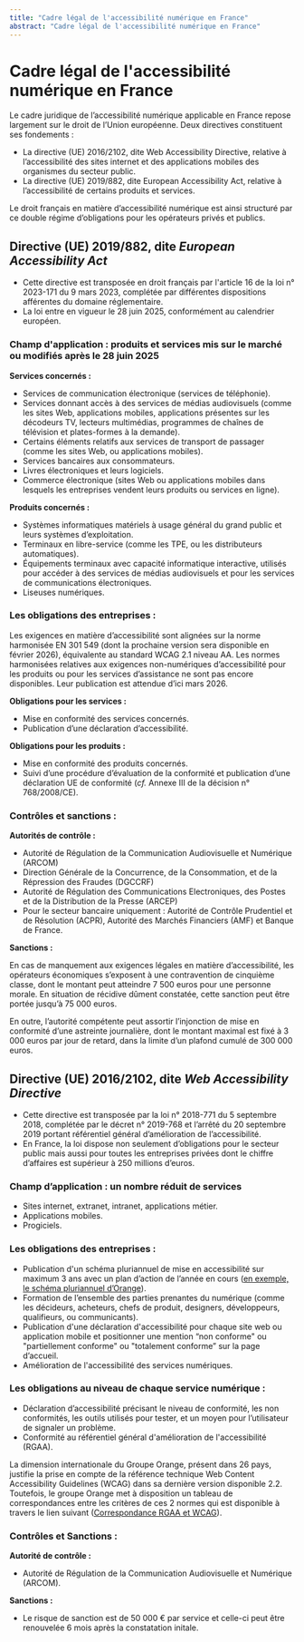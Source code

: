 ```yaml
---
title: "Cadre légal de l'accessibilité numérique en France"
abstract: "Cadre légal de l'accessibilité numérique en France"
---
```


# Cadre légal de l'accessibilité numérique en France

Le cadre juridique de l’accessibilité numérique applicable en France repose largement sur le droit de l’Union européenne. Deux directives constituent ses fondements :

- La directive (UE) 2016/2102, dite Web Accessibility Directive, relative à l’accessibilité des sites internet et des applications mobiles des organismes du secteur public.
- La directive (UE) 2019/882, dite European Accessibility Act, relative à l’accessibilité de certains produits et services. 

Le droit français en matière d’accessibilité numérique est ainsi structuré par ce double régime d’obligations pour les opérateurs privés et publics. 

## Directive (UE) 2019/882, dite _European Accessibility Act_

- Cette directive est transposée en droit français par l'article 16 de la loi n° 2023-171 du 9 mars 2023, complétée par différentes dispositions afférentes du domaine réglementaire.
- La loi entre en vigueur le 28 juin 2025, conformément au calendrier européen.

### Champ d'application&nbsp;: produits et services mis sur le marché ou modifiés après le 28 juin 2025

**Services concernés&nbsp;:**
- Services de communication électronique (services de téléphonie).
- Services donnant accès à des services de médias audiovisuels (comme les sites Web, applications mobiles, applications présentes sur les décodeurs TV, lecteurs multimédias, programmes de chaînes de télévision et plates-formes à la demande).
- Certains éléments relatifs aux services de transport de passager (comme les sites Web, ou applications mobiles).
- Services bancaires aux consommateurs.
- Livres électroniques et leurs logiciels.
- Commerce électronique (sites Web ou applications mobiles dans lesquels les entreprises vendent leurs produits ou services en ligne).

**Produits concernés&nbsp;:**
- Systèmes informatiques matériels à usage général du grand public et leurs systèmes d’exploitation.
- Terminaux en libre-service (comme les TPE, ou les distributeurs automatiques).
- Équipements terminaux avec capacité informatique interactive, utilisés pour accéder à des services de médias audiovisuels et pour les services de communications électroniques.
- Liseuses numériques.

### Les obligations des entreprises&nbsp;:

Les exigences en matière d’accessibilité sont alignées sur la norme harmonisée EN 301 549 (dont la prochaine version sera disponible en février 2026), équivalente au standard WCAG 2.1 niveau AA. Les normes harmonisées relatives aux exigences non-numériques d’accessibilité pour les produits ou pour les services d’assistance ne sont pas encore disponibles. Leur publication est attendue d’ici mars 2026. 

**Obligations pour les services&nbsp;:**
- Mise en conformité des services concernés.
- Publication d’une déclaration d’accessibilité.

**Obligations pour les produits&nbsp;:**
- Mise en conformité des produits concernés.
- Suivi d’une procédure d’évaluation de la conformité et publication d’une déclaration UE de conformité (_cf._ Annexe III de la décision n° 768/2008/CE).

### Contrôles et sanctions&nbsp;:

**Autorités de contrôle&nbsp;:**
- Autorité de Régulation de la Communication Audiovisuelle et Numérique (ARCOM)
- Direction Générale de la Concurrence, de la Consommation, et de la Répression des Fraudes (DGCCRF)
- Autorité de Régulation des Communications Electroniques, des Postes et de la Distribution de la Presse (ARCEP)
- Pour le secteur bancaire uniquement : Autorité de Contrôle Prudentiel et de Résolution (ACPR), Autorité des Marchés Financiers (AMF) et Banque de France.

**Sanctions&nbsp;:**

En cas de manquement aux exigences légales en matière d’accessibilité, les opérateurs économiques s’exposent à une contravention de cinquième classe, dont le montant peut atteindre 7 500 euros pour une personne morale. En situation de récidive dûment constatée, cette sanction peut être portée jusqu’à 75 000 euros.

En outre, l’autorité compétente peut assortir l’injonction de mise en conformité d’une astreinte journalière, dont le montant maximal est fixé à 3 000 euros par jour de retard, dans la limite d’un plafond cumulé de 300 000 euros.

## Directive (UE) 2016/2102, dite _Web Accessibility Directive_

- Cette directive est transposée par la loi n° 2018-771 du 5 septembre 2018, complétée par le décret n° 2019-768 et l’arrêté du 20 septembre 2019 portant référentiel général d’amélioration de l’accessibilité.
- En France, la loi dispose non seulement d’obligations pour le secteur public mais aussi pour toutes les entreprises privées dont le chiffre d’affaires est supérieur à 250 millions d’euros.

### Champ d’application&nbsp;: un nombre réduit de services

- Sites internet, extranet, intranet, applications métier.
- Applications mobiles.
- Progiciels.

### Les obligations des entreprises&nbsp;:

- Publication d'un schéma pluriannuel de mise en accessibilité sur maximum 3 ans avec un plan d’action de l’année en cours ([en exemple, le schéma pluriannuel d’Orange](https://oran.ge/accessibilite-schema)).
- Formation de l’ensemble des parties prenantes du numérique (comme les décideurs, acheteurs, chefs de produit, designers, développeurs, qualifieurs, ou communicants).
- Publication d'une déclaration d'accessibilité pour chaque site web ou application mobile et positionner une mention “non conforme" ou "partiellement conforme" ou "totalement conforme” sur la page d’accueil.
- Amélioration de l'accessibilité des services numériques.

### Les obligations au niveau de chaque service numérique&nbsp;:

- Déclaration d’accessibilité précisant le niveau de conformité, les non conformités, les outils utilisés pour tester, et un moyen pour l’utilisateur de signaler un problème.
- Conformité au référentiel général d'amélioration de l'accessibilité (RGAA).

La dimension internationale du Groupe Orange, présent dans 26 pays, justifie la prise en compte de la référence technique Web Content Accessibility Guidelines (WCAG) dans sa dernière version disponible 2.2. Toutefois, le groupe Orange met à disposition un tableau de correspondances entre les critères de ces 2 normes qui est disponible à travers le lien suivant ([Correspondance RGAA et WCAG](https://a11y-guidelines.orange.com/fr/cadrage/correspondance-rgaa-wcag/)).

### Contrôles et Sanctions&nbsp;: 

**Autorité de contrôle&nbsp;:**

- Autorité de Régulation de la Communication Audiovisuelle et Numérique (ARCOM).

**Sanctions&nbsp;:**

- Le risque de sanction est de 50 000 € par service et celle-ci peut être renouvelée 6 mois après la constatation initale.

